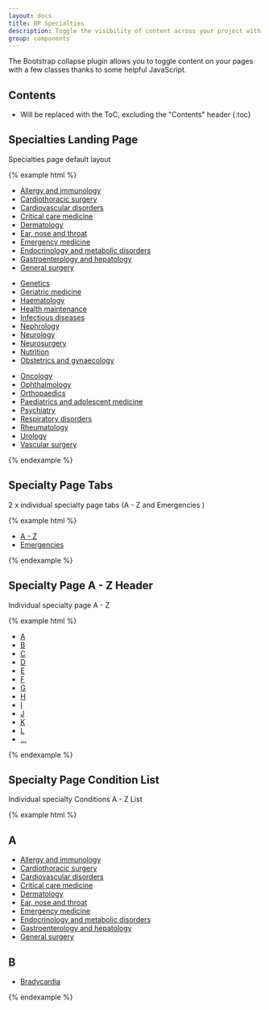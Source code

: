 ```yaml
---
layout: docs
title: BP Specialties
description: Toggle the visibility of content across your project with a few classes and our JavaScript plugins.
group: components
---
```


The Bootstrap collapse plugin allows you to toggle content on your pages with a few classes thanks to some helpful JavaScript.

## Contents

* Will be replaced with the ToC, excluding the "Contents" header
{:toc}

## Specialties Landing Page

Specialties page default layout

{% example html %}
<div class="specialties">
  <div class="card">
    <div class="card-block">
      <div class="row">
        <div class="col-md-4">
          <ul>
            <li><a href="#">Allergy and immunology</a></li>
            <li><a href="#">Cardiothoracic surgery</a></li>
            <li><a href="#">Cardiovascular disorders</a></li>
            <li><a href="#">Critical care medicine</a></li>
            <li><a href="#">Dermatology</a></li>
            <li><a href="#">Ear, nose and throat</a></li>
            <li><a href="#">Emergency medicine</a></li>
            <li><a href="#">Endocrinology and metabolic disorders</a></li>
            <li><a href="#">Gastroenterology and hepatology</a></li>
            <li><a href="#">General surgery</a></li>
          </ul>
        </div>
        <div class="col-md-4">
          <ul>
            <li><a href="#">Genetics</a></li>
            <li><a href="#">Geriatric medicine</a></li>
            <li><a href="#">Haematology</a></li>
            <li><a href="#">Health maintenance</a></li>
            <li><a href="#">Infectious diseases</a></li>
            <li><a href="#">Nephrology</a></li>
            <li><a href="#">Neurology</a></li>
            <li><a href="#">Neurosurgery</a></li>
            <li><a href="#">Nutrition</a></li>
            <li><a href="#">Obstetrics and gynaecology</a></li>
          </ul>
        </div>
        <div class="col-md-4">
          <ul>
            <li><a href="#">Oncology</a></li>
            <li><a href="#">Ophthalmology</a></li>
            <li><a href="#">Orthopaedics</a></li>
            <li><a href="#">Paediatrics and adolescent medicine</a></li>
            <li><a href="#">Psychiatry</a></li>
            <li><a href="#">Respiratory disorders</a></li>
            <li><a href="#">Rheumatology</a></li>
            <li><a href="#">Urology</a></li>
            <li><a href="#">Vascular surgery</a></li>
          </ul>
        </div>
      </div>
    </div>
  </div>
</div>
{% endexample %}

## Specialty Page Tabs

2 x individual specialty page tabs (A - Z and Emergencies )

{% example html %}
<div class="specialties">
  <div class="card d-inline-block">
    <div class="card-block p-0">
      <ul class="nav nav-tabs">
        <li class="nav-item">
          <a class="nav-link active" href="#">A - Z</a>
        </li>
        <li class="nav-item">
          <a class="nav-link" href="#">Emergencies</a>
        </li>
      </ul>
    </div>
  </div>
</div>
{% endexample %}

## Specialty Page A - Z Header

Individual specialty page A - Z

{% example html %}
<div class="specialties">
  <div class="card">
    <div class="card-block p-0">
      <ul class="nav nav-pills w-100 mb-3">
        <li class="nav-item">
          <a class="nav-link" href="#">A</a>
        </li>
        <li class="nav-item">
          <a class="nav-link" href="#">B</a>
        </li>
        <li class="nav-item">
          <a class="nav-link active" href="#">C</a>
        </li>
        <li class="nav-item">
          <a class="nav-link" href="#">D</a>
        </li>
        <li class="nav-item">
          <a class="nav-link" href="#">E</a>
        </li>
        <li class="nav-item">
          <a class="nav-link" href="#">F</a>
        </li>
        <li class="nav-item">
          <a class="nav-link" href="#">G</a>
        </li>
        <li class="nav-item">
          <a class="nav-link" href="#">H</a>
        </li>
        <li class="nav-item">
          <a class="nav-link" href="#">I</a>
        </li>
        <li class="nav-item">
          <a class="nav-link" href="#">J</a>
        </li>
        <li class="nav-item">
          <a class="nav-link" href="#">K</a>
        </li>
        <li class="nav-item">
          <a class="nav-link" href="#">L</a>
        </li>
        <li class="nav-item">
          <a class="nav-link" href="#"> ... </a>
        </li>
      </ul>
    </div>
  </div>
</div>
{% endexample %}

## Specialty Page Condition List 

Individual specialty Conditions A - Z List

{% example html %}
<div class="specialties">
  <div class="card">
    <div class="card-block">
    <h2>A</h2>
      <ul class="mt-2">
        <li><a href="#">Allergy and immunology</a></li>
        <li><a href="#">Cardiothoracic surgery</a></li>
        <li><a href="#">Cardiovascular disorders</a></li>
        <li><a href="#">Critical care medicine</a></li>
        <li><a href="#">Dermatology</a></li>
        <li><a href="#">Ear, nose and throat</a></li>
        <li><a href="#">Emergency medicine</a></li>
        <li><a href="#">Endocrinology and metabolic disorders</a></li>
        <li><a href="#">Gastroenterology and hepatology</a></li>
        <li><a href="#">General surgery</a></li>
      </ul>
    <h2>B</h2>
      <ul>
        <li><a href="#">Bradycardia</a></li>
      </ul>
    </div>
  </div>
</div>
{% endexample %}
